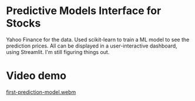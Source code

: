 # Predictive Models Interface for Stocks 

Yahoo Finance for the data. Used scikit-learn to train a ML model to see the prediction prices. All can be displayed in a user-interactive dashboard, using Streamlit. I'm still figuring things out.


# Video demo
[first-prediction-model.webm](https://github.com/user-attachments/assets/d28cc811-51ae-46b3-92ff-f0955dd6d415)
